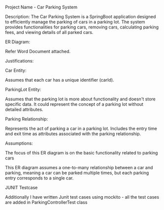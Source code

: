 Project Name - Car Parking  System

Description:
The Car Parking  System is a  SpringBoot application  designed to efficiently manage the parking of cars in a parking lot. The system provides functionalities for parking cars, removing cars, calculating parking fees, and viewing details of all parked cars.

ER Diagram:

Refer Word Document attached.

Justifications:

Car Entity:

Assumes that each car has a unique identifier (carId).

ParkingLot Entity:

Assumes that the parking lot is more about functionality and doesn't store specific data. It could represent the concept of a parking lot without detailed attributes.

Parking Relationship:

Represents the act of parking a car in a parking lot.
Includes the entry time and exit time as attributes associated with the parking relationship.

Assumptions:

The focus of this ER diagram is on the basic functionality related to parking cars

This ER diagram assumes a one-to-many relationship between a car and parking, meaning a car can be parked multiple times, but each parking entry corresponds to a single car.

JUNIT Testcase 

Additionally I have written Junit test cases using mockito - all the test cases are added in ParkingControllerTest class
